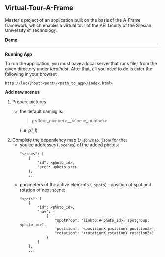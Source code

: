 ## Virtual-Tour-A-Frame

Master's project of an application built on the basis of the A-Frame framework, which enables a virtual tour of the AEI faculty of the Silesian University of Technology.

**Demo**

---

**Running App**

To run the application, you must have a local server that runs files from the given directory under *localhost*.
After that, all you need to do is enter the following in your browser:

`http://localhost:<port>/<path_to_app>/index.html>`

**Add new scenes**

1.  Prepare pictures 
    - the default naming is: 
        >p<floor_number>__<scene_number>

        (i.e. *p1_1*)
2.  Complete the dependency map (`/json/map.json`) for the:
    - source addresses (`.scenes`) of the added photos:
        ```
        "scenes": [
            {
                "id": <photo_id>,
                "src": <photo_src>
            }, 
            ...
        ```
    - parameters of the active elements (`.spots`) - position of spot and rotation of next scene:
        ```
        "spots": [
            {
                "id": <photo_id>,
                "nav": [
                    {
                        "spotProp": "linkto:#<photo_id>; spotgroup:<photo_id>",
                        "position": "<positionX positionY positionZ>",
                        "rotation": "<rotationX rotationY rotationZ>"
                    }
                ]
            },
            ...
        ```
